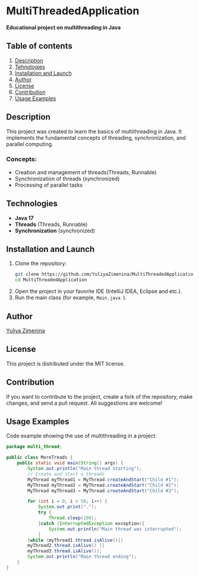 # MultiThreadedApplication

**Educational project on multithreading in Java**

## Table of contents
1. [Description](#description)
2. [Tehnologies](#technologies)
3. [Installation and Launch](#installation-and-launch)
4. [Author](#author)
5. [License](#license)
6. [Contribution](#contribution)
7. [Usage Examples](#usage-examples)

## Description

This project was created to learn the basics of multithreading in Java. It implements the fundamental concepts of threading, synchronization, and parallel computing.

### Concepts:
- Creation and management of threads(Threads, Runnable)
- Synchronization of threads (synchronized)
- Processing of parallel tasks

## Technologies

- **Java 17**
- **Threads** (Threads, Runnable)
- **Synchronization** (synchronized)

## Installation and Launch

1. Clone the repository:
    ```bash
    git clone https://github.com/YuliyaZimenina/MultiThreadedApplication.git
    cd MultiThreadedApplication
    ```
2. Open the project in your favorite IDE (IntelliJ IDEA, Eclipse and etc.).
3. Run the main class (for example, `Main.java `).

## Author

[Yuliya Zimenina](https://github.com/YuliyaZimenina)

## License

This project is distributed under the MIT license.

## Contribution

If you want to contribute to the project, create a fork of the repository, make changes, and send a pull request. All suggestions are welcome!

## Usage Examples

Code example showing the use of multithreading in a project:

```java
package multi_thread;

public class MoreTreads {
    public static void main(String[] args) {
        System.out.println("Main thread starting");
        // Create and start a threads
        MyThread myThread1 = MyThread.createAndStart("Child #1");
        MyThread myThread2 = MyThread.createAndStart("Child #2");
        MyThread myThread3 = MyThread.createAndStart("Child #3");

        for (int i = 0; i < 50; i++) {
            System.out.print(".");
            try {
                Thread.sleep(100);
            }catch (InterruptedException exception){
                System.out.println("Main thread was interrupted");
            }
        }while (myThread1.thread.isAlive()||
        myThread2.thread.isAlive() ||
        myThread3.thread.isAlive());
        System.out.println("Main thread ending");
    }
}
